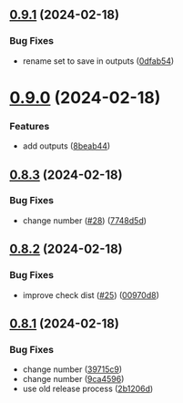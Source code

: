 ## [0.9.1](https://github.com/AlbertHernandez/github-action-nodejs-template/compare/v0.9.0...v0.9.1) (2024-02-18)


### Bug Fixes

* rename set to save in outputs ([0dfab54](https://github.com/AlbertHernandez/github-action-nodejs-template/commit/0dfab540bbe4ab1c69be5df023a7aad415da4064))



# [0.9.0](https://github.com/AlbertHernandez/github-action-nodejs-template/compare/v0.8.3...v0.9.0) (2024-02-18)


### Features

* add outputs ([8beab44](https://github.com/AlbertHernandez/github-action-nodejs-template/commit/8beab44b2b7b0ba25eab4e75a9d51c2a3bd4bb25))



## [0.8.3](https://github.com/AlbertHernandez/github-action-nodejs-template/compare/v0.8.2...v0.8.3) (2024-02-18)


### Bug Fixes

* change number ([#28](https://github.com/AlbertHernandez/github-action-nodejs-template/issues/28)) ([7748d5d](https://github.com/AlbertHernandez/github-action-nodejs-template/commit/7748d5d07ae22900286a88d2eb1827684926889f))



## [0.8.2](https://github.com/AlbertHernandez/github-action-nodejs-template/compare/v0.8.1...v0.8.2) (2024-02-18)


### Bug Fixes

* improve check dist ([#25](https://github.com/AlbertHernandez/github-action-nodejs-template/issues/25)) ([00970d8](https://github.com/AlbertHernandez/github-action-nodejs-template/commit/00970d8a2f27568b9b439214d1a11bc2fb1ce9c2))



## [0.8.1](https://github.com/AlbertHernandez/github-action-nodejs-template/compare/v0.8.0...v0.8.1) (2024-02-18)


### Bug Fixes

* change number ([39715c9](https://github.com/AlbertHernandez/github-action-nodejs-template/commit/39715c94f692467405fe713e87f5dc01cb48f3d1))
* change number ([9ca4596](https://github.com/AlbertHernandez/github-action-nodejs-template/commit/9ca45962568ea8deb21fde40130ec5a373d06ee1))
* use old release process ([2b1206d](https://github.com/AlbertHernandez/github-action-nodejs-template/commit/2b1206d510c193f4ffc9267ba49cea9c833b99bc))



